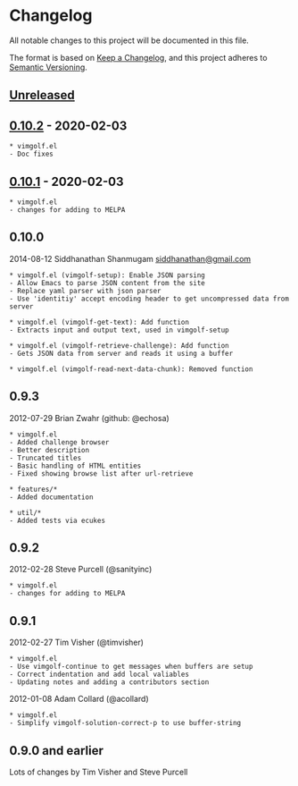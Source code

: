 # Changelog

All notable changes to this project will be documented in this file.

The format is based on
[Keep a Changelog](https://keepachangelog.com/en/1.0.0/), and this project
adheres to [Semantic Versioning](https://semver.org/spec/v2.0.0.html).

[Unreleased]: https://github.com/timvisher/vimgolf.el/compare/0.10.2...HEAD
[0.10.2]: https://github.com/timvisher/vimgolf.el/compare/0.10.1...0.10.2
[0.10.1]: https://github.com/timvisher/vimgolf.el/compare/116b148...0.10.1

## [Unreleased]

## [0.10.2] - 2020-02-03

    * vimgolf.el
    - Doc fixes

## [0.10.1] - 2020-02-03

    * vimgolf.el
    - changes for adding to MELPA

## 0.10.0

2014-08-12 Siddhanathan Shanmugam <siddhanathan@gmail.com>

	* vimgolf.el (vimgolf-setup): Enable JSON parsing
	- Allow Emacs to parse JSON content from the site
	- Replace yaml parser with json parser
	- Use 'identitiy' accept encoding header to get uncompressed data from server

	* vimgolf.el (vimgolf-get-text): Add function
	- Extracts input and output text, used in vimgolf-setup

	* vimgolf.el (vimgolf-retrieve-challenge): Add function
	- Gets JSON data from server and reads it using a buffer

	* vimgolf.el (vimgolf-read-next-data-chunk): Removed function

## 0.9.3

2012-07-29 Brian Zwahr (github: @echosa)

	* vimgolf.el
	- Added challenge browser
	- Better description
	- Truncated titles
	- Basic handling of HTML entities
	- Fixed showing browse list after url-retrieve

	* features/*
	- Added documentation

	* util/*
	- Added tests via ecukes

## 0.9.2

2012-02-28 Steve Purcell (@sanityinc)

	* vimgolf.el
	- changes for adding to MELPA

## 0.9.1

2012-02-27 Tim Visher (@timvisher)

	* vimgolf.el
	- Use vimgolf-continue to get messages when buffers are setup
	- Correct indentation and add local valiables
	- Updating notes and adding a contributors section

2012-01-08 Adam Collard (@acollard)

	* vimgolf.el
	- Simplify vimgolf-solution-correct-p to use buffer-string

## 0.9.0 and earlier

Lots of changes by Tim Visher and Steve Purcell
